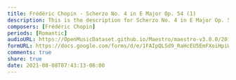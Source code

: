 ```yaml
---
title: Frédéric Chopin - Scherzo No. 4 in E Major Op. 54 (1)
description: This is the description for Scherzo No. 4 in E Major Op. 54 by Frédéric Chopin
composers: [Frédéric Chopin]
periods: [Romantic]
audioURL: https://OpenMusicDataset.github.io/Maestro/maestro-v3.0.0/2011/MIDI-Unprocessed_23_R1_2011_MID--AUDIO_R1-D9_04_Track04_wav.midi
formURL: https://docs.google.com/forms/d/e/1FAIpQLSd9_RaHcEU5EmFXoiHpiWD6EuGiJNarUpABAgHlIpzLnbe3Pg/viewform
comments: true
share: true
date: 2021-08-08T07:43:13-06:00
---
```

